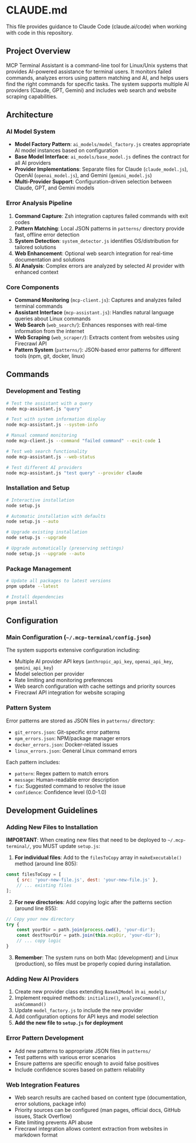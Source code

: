 # CLAUDE.md

This file provides guidance to Claude Code (claude.ai/code) when working with code in this repository.

## Project Overview

MCP Terminal Assistant is a command-line tool for Linux/Unix systems that provides AI-powered assistance for terminal users. It monitors failed commands, analyzes errors using pattern matching and AI, and helps users find the right commands for specific tasks. The system supports multiple AI providers (Claude, GPT, Gemini) and includes web search and website scraping capabilities.

## Architecture

### AI Model System
- **Model Factory Pattern**: `ai_models/model_factory.js` creates appropriate AI model instances based on configuration
- **Base Model Interface**: `ai_models/base_model.js` defines the contract for all AI providers
- **Provider Implementations**: Separate files for Claude (`claude_model.js`), OpenAI (`openai_model.js`), and Gemini (`gemini_model.js`)
- **Multi-Provider Support**: Configuration-driven selection between Claude, GPT, and Gemini models

### Error Analysis Pipeline
1. **Command Capture**: Zsh integration captures failed commands with exit codes
2. **Pattern Matching**: Local JSON patterns in `patterns/` directory provide fast, offline error detection
3. **System Detection**: `system_detector.js` identifies OS/distribution for tailored solutions
4. **Web Enhancement**: Optional web search integration for real-time documentation and solutions
5. **AI Analysis**: Complex errors are analyzed by selected AI provider with enhanced context

### Core Components
- **Command Monitoring** (`mcp-client.js`): Captures and analyzes failed terminal commands
- **Assistant Interface** (`mcp-assistant.js`): Handles natural language queries about Linux commands
- **Web Search** (`web_search/`): Enhances responses with real-time information from the internet
- **Web Scraping** (`web_scraper/`): Extracts content from websites using Firecrawl API
- **Pattern System** (`patterns/`): JSON-based error patterns for different tools (npm, git, docker, linux)

## Commands

### Development and Testing

```bash
# Test the assistant with a query
node mcp-assistant.js "query"

# Test with system information display
node mcp-assistant.js --system-info

# Manual command monitoring
node mcp-client.js --command "failed command" --exit-code 1

# Test web search functionality
node mcp-assistant.js --web-status

# Test different AI providers
node mcp-assistant.js "test query" --provider claude
```

### Installation and Setup

```bash
# Interactive installation
node setup.js

# Automatic installation with defaults
node setup.js --auto

# Upgrade existing installation
node setup.js --upgrade

# Upgrade automatically (preserving settings)
node setup.js --upgrade --auto
```

### Package Management

```bash
# Update all packages to latest versions
pnpm update --latest

# Install dependencies
pnpm install
```

## Configuration

### Main Configuration (`~/.mcp-terminal/config.json`)
The system supports extensive configuration including:
- Multiple AI provider API keys (`anthropic_api_key`, `openai_api_key`, `gemini_api_key`)
- Model selection per provider
- Rate limiting and monitoring preferences
- Web search configuration with cache settings and priority sources
- Firecrawl API integration for website scraping

### Pattern System
Error patterns are stored as JSON files in `patterns/` directory:
- `git_errors.json`: Git-specific error patterns
- `npm_errors.json`: NPM/package manager errors
- `docker_errors.json`: Docker-related issues
- `linux_errors.json`: General Linux command errors

Each pattern includes:
- `pattern`: Regex pattern to match errors
- `message`: Human-readable error description
- `fix`: Suggested command to resolve the issue
- `confidence`: Confidence level (0.0-1.0)

## Development Guidelines

### Adding New Files to Installation
**IMPORTANT**: When creating new files that need to be deployed to `~/.mcp-terminal/`, you MUST update `setup.js`:

1. **For individual files**: Add to the `filesToCopy` array in `makeExecutable()` method (around line 805):
```javascript
const filesToCopy = [
    { src: 'your-new-file.js', dest: 'your-new-file.js' },
    // ... existing files
];
```

2. **For new directories**: Add copying logic after the patterns section (around line 855):
```javascript
// Copy your new directory
try {
    const yourDir = path.join(process.cwd(), 'your-dir');
    const destYourDir = path.join(this.mcpDir, 'your-dir');
    // ... copy logic
}
```

3. **Remember**: The system runs on both Mac (development) and Linux (production), so files must be properly copied during installation.

### Adding New AI Providers
1. Create new provider class extending `BaseAIModel` in `ai_models/`
2. Implement required methods: `initialize()`, `analyzeCommand()`, `askCommand()`
3. Update `model_factory.js` to include the new provider
4. Add configuration options for API keys and model selection
5. **Add the new file to `setup.js` for deployment**

### Error Pattern Development
- Add new patterns to appropriate JSON files in `patterns/`
- Test patterns with various error scenarios
- Ensure patterns are specific enough to avoid false positives
- Include confidence scores based on pattern reliability

### Web Integration Features
- Web search results are cached based on content type (documentation, error solutions, package info)
- Priority sources can be configured (man pages, official docs, GitHub issues, Stack Overflow)
- Rate limiting prevents API abuse
- Firecrawl integration allows content extraction from websites in markdown format
